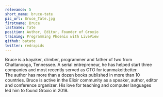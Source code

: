 ```yaml
---
relevance: 5
short_name: bruce-tate
pic_url: Bruce_Tate.jpg
firstname: Bruce
lastname: Tate
position: Author, Editor, Founder of Groxio
training: Programming Phoenix with LiveView
github: batate
twitter: redrapids
---
```

<p> Bruce is a kayaker, climber, programmer and father of two from Chattanooga, Tennessee. A serial entrepreneur, he has helped start three companies and most recently served as CTO for icanmakeitbetter. <br>
The author has more than a dozen books published in more than 10 countries. Bruce is active in the Elixir community as a speaker, author, editor and conference organizer. His love for teaching and computer languages led him to found Groxio in 2018.</p>
